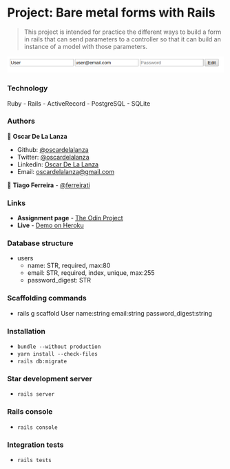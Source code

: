 # Project: Bare metal forms with Rails

> This project is intended for practice the different ways to build a form in rails that can send parameters to a controller
> so that it can build an instance of a model with those parameters.

![screenshot](screenshots/bare-metal.png)

### Technology

Ruby - Rails - ActiveRecord - PostgreSQL - SQLite 

### Authors

👤 **Oscar De La Lanza**

- Github: [@oscardelalanza](https://github.com/oscardelalanza)
- Twitter: [@oscardelalanza](https://twitter.com/oscardelalanza)
- Linkedin: [Oscar De La Lanza](https://linkedin.com/in/oscardelalanza)
- Email: [oscardelalanza@gmail.com](mailto:oscardelalanza@gmail.com)

👤 **Tiago Ferreira** - [@ferreirati](https://github.com/ferreirati)

### Links

- **Assignment page** - [The Odin Project](https://www.theodinproject.com/courses/ruby-on-rails/lessons/forms)
- **Live** - [Demo on Heroku](https://sleepy-caverns-46639.herokuapp.com/)

### Database structure
- users
  - name: STR, required, max:80
  - email: STR, required, index, unique, max:255
  - password_digest: STR

### Scaffolding commands
- rails g scaffold User name:string email:string password_digest:string

### Installation
- `bundle --without production`
- `yarn install --check-files`
- `rails db:migrate` 

### Star development server
- `rails server`

### Rails console
- `rails console`

### Integration tests
- `rails tests`
